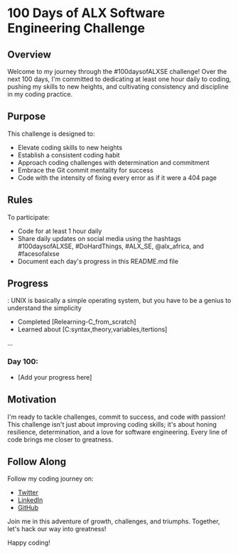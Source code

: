 # 100 Days of ALX Software Engineering Challenge

## Overview
Welcome to my journey through the #100daysofALXSE challenge! Over the next 100 days, I'm committed to dedicating at least one hour daily to coding, pushing my skills to new heights, and cultivating consistency and discipline in my coding practice.

## Purpose
This challenge is designed to:
- Elevate coding skills to new heights
- Establish a consistent coding habit
- Approach coding challenges with determination and commitment
- Embrace the Git commit mentality for success
- Code with the intensity of fixing every error as if it were a 404 page

## Rules
To participate:
- Code for at least 1 hour daily
- Share daily updates on social media using the hashtags #100daysofALXSE, #DoHardThings, #ALX_SE, @alx_africa, and #facesofalxse
- Document each day's progress in this README.md file

## Progress
:  UNIX is basically a simple operating system, but you have to be a genius to understand the simplicity 
- Completed [Relearning-C_from_scratch]
- Learned about [C:syntax,theory,variables,itertions]


...

### Day 100:
- [Add your progress here]

## Motivation
I'm ready to tackle challenges, commit to success, and code with passion! This challenge isn't just about improving coding skills; it's about honing resilience, determination, and a love for software engineering. Every line of code brings me closer to greatness.

## Follow Along
Follow my coding journey on:
- [Twitter](https://twitter.com/ramosnjoro)
- [LinkedIn](www.linkedin.com/in/joseph-njoroge-)
- [GitHub](https://github.com/Joseph-Njoro)

Join me in this adventure of growth, challenges, and triumphs. Together, let's hack our way into greatness!

Happy coding!
